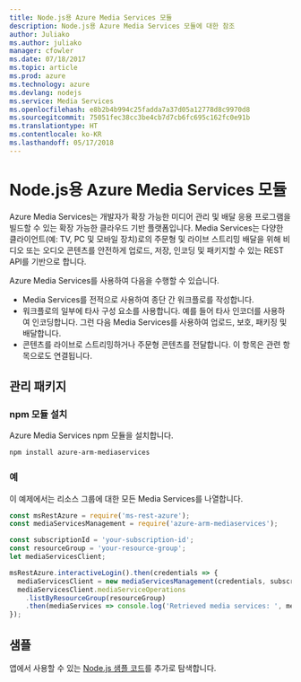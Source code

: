 ```yaml
---
title: Node.js용 Azure Media Services 모듈
description: Node.js용 Azure Media Services 모듈에 대한 참조
author: Juliako
ms.author: juliako
manager: cfowler
ms.date: 07/18/2017
ms.topic: article
ms.prod: azure
ms.technology: azure
ms.devlang: nodejs
ms.service: Media Services
ms.openlocfilehash: e8b2b4b994c25fadda7a37d05a12778d8c9970d8
ms.sourcegitcommit: 75051fec38cc3be4cb7d7cb6fc695c162fc0e91b
ms.translationtype: HT
ms.contentlocale: ko-KR
ms.lasthandoff: 05/17/2018
---
```

# <a name="azure-media-services-modules-for-nodejs"></a>Node.js용 Azure Media Services 모듈

Azure Media Services는 개발자가 확장 가능한 미디어 관리 및 배달 응용 프로그램을 빌드할 수 있는 확장 가능한 클라우드 기반 플랫폼입니다. Media Services는 다양한 클라이언트(예: TV, PC 및 모바일 장치)로의 주문형 및 라이브 스트리밍 배달을 위해 비디오 또는 오디오 콘텐츠를 안전하게 업로드, 저장, 인코딩 및 패키지할 수 있는 REST API를 기반으로 합니다.

Azure Media Services를 사용하여 다음을 수행할 수 있습니다.
- Media Services를 전적으로 사용하여 종단 간 워크플로를 작성합니다. 
- 워크플로의 일부에 타사 구성 요소를 사용합니다. 예를 들어 타사 인코더를 사용하여 인코딩합니다. 그런 다음 Media Services를 사용하여 업로드, 보호, 패키징 및 배달합니다.
- 콘텐츠를 라이브로 스트리밍하거나 주문형 콘텐츠를 전달합니다. 이 항목은 관련 항목으로도 연결됩니다.

## <a name="management-package"></a>관리 패키지

### <a name="install-the-npm-module"></a>npm 모듈 설치

Azure Media Services npm 모듈을 설치합니다.

```bash
npm install azure-arm-mediaservices
```

### <a name="example"></a>예

이 예제에서는 리소스 그룹에 대한 모든 Media Services를 나열합니다.

```javascript
const msRestAzure = require('ms-rest-azure');
const mediaServicesManagement = require('azure-arm-mediaservices');

const subscriptionId = 'your-subscription-id';
const resourceGroup = 'your-resource-group';
let mediaServicesClient;

msRestAzure.interactiveLogin().then(credentials => {
  mediaServicesClient = new mediaServicesManagement(credentials, subscriptionId);
  mediaServicesClient.mediaServiceOperations
    .listByResourceGroup(resourceGroup)
    .then(mediaServices => console.log('Retrieved media services: ', mediaServices));
});
```

## <a name="samples"></a>샘플

앱에서 사용할 수 있는 [Node.js 샘플 코드](https://azure.microsoft.com/resources/samples/?platform=nodejs)를 추가로 탐색합니다.
